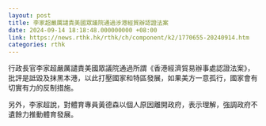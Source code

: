 ```yaml
---
layout: post
title: 李家超嚴厲譴責美國眾議院通過涉港經貿辦認證法案
date: 2024-09-14 18:18:48.000000000 +08:00
link: https://news.rthk.hk/rthk/ch/component/k2/1770655-20240914.htm
categories: rthk
---
```


行政長官李家超嚴厲譴責美國眾議院通過所謂《香港經濟貿易辦事處認證法案》，批評是詆毀及抹黑本港，以此打壓國家和特區發展，如果美方一意孤行，國家會有切實有力的反制措施。

另外，李家超說，對體育專員黃德森以個人原因離開政府，表示理解，強調政府不遺餘力推動體育發展。
